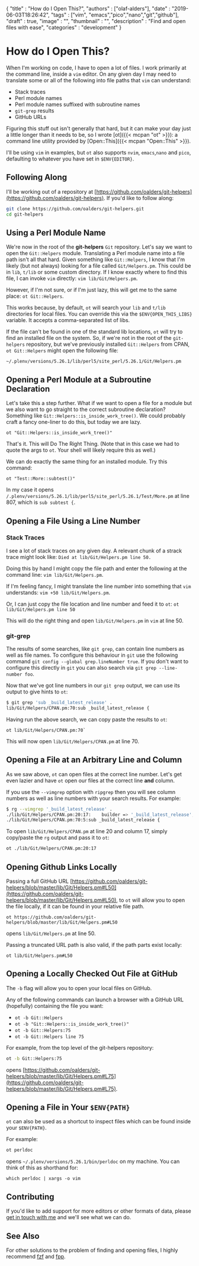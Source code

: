 
  {
    "title"       : "How do I Open This?",
    "authors"     : ["olaf-alders"],
    "date"        : "2019-06-03T18:26:42",
    "tags"        : ["vim", "emacs","pico","nano","git","github"],
    "draft"       : true,
    "image"       : "",
    "thumbnail"   : "",
    "description" : "Find and open files with ease",
    "categories"  : "development"
  }

# How do I Open This?

When I'm working on code, I have to open a lot of files.  I work primarily at the command line, inside a `vim` editor.  On any given day I may need to translate some or all of the following into file paths that `vim` can understand:

* Stack traces
* Perl module names
* Perl module names suffixed with subroutine names
* `git-grep` results
* GitHub URLs

Figuring this stuff out isn't generally that hard, but it can make your day just a little longer than it needs to be, so I wrote [ot]({{< mcpan "ot" >}}): a command line utility provided by [Open::This]({{< mcpan "Open::This" >}}).

I'll be using `vim` in examples, but `ot` also supports `nvim`, `emacs`,`nano` and `pico`, defaulting to whatever you have set in `$ENV{EDITOR}`.

Following Along
---------------

I'll be working out of a repository at [https://github.com/oalders/git-helpers](https://github.com/oalders/git-helpers).  If you'd like to follow along:

```bash
git clone https://github.com/oalders/git-helpers.git
cd git-helpers
```

Using a Perl Module Name
------------------------

We're now in the root of the **git-helpers** `Git` repository.  Let's say we want to open the `Git::Helpers` module.  Translating a Perl module name into a file path isn't all that hard.  Given something like `Git::Helpers`, I know that I'm likely (but not always) looking for a file called `Git/Helpers.pm`.  This could be in `lib`, `t/lib` or some custom directory.  If I know exactly where to find this file, I can invoke `vim` directly: `vim lib/Git/Helpers.pm`.

However, if I'm not sure, or if I'm just lazy, this will get me to the same place: `ot Git::Helpers`.

This works because, by default, `ot` will search your `lib` and `t/lib` directories for local files. You can override this via the `$ENV{OPEN_THIS_LIBS}` variable. It accepts a comma-separated list of libs.

If the file can't be found in one of the standard lib locations, `ot` will try to find an installed file on the system.  So, if we're not in the root of the `git-helpers` repository, but we've previously installed `Git::Helpers` from CPAN, `ot Git::Helpers` might open the following file:

`~/.plenv/versions/5.26.1/lib/perl5/site_perl/5.26.1/Git/Helpers.pm`

Opening a Perl Module at a Subroutine Declaration
-------------------------------------------------

Let's take this a step further.  What if we want to open a file for a module but we also want to go straight to the correct subroutine declaration?  Something like `Git::Helpers::is_inside_work_tree()`.  We could probably craft a fancy one-liner to do this, but today we are lazy.

`ot "Git::Helpers::is_inside_work_tree()"`

That's it.  This will Do The Right Thing.  (Note that in this case we had to quote the args to `ot`.  Your shell will likely require this as well.)

We can do exactly the same thing for an installed module.  Try this command:

`ot "Test::More::subtest()"`

In my case it opens `/.plenv/versions/5.26.1/lib/perl5/site_perl/5.26.1/Test/More.pm` at line 807, which is `sub subtest {`.

Opening a File Using a Line Number
----------------------------------

### Stack Traces
I see a lot of stack traces on any given day.  A relevant chunk of a strack trace might look like: `Died at lib/Git/Helpers.pm line 50.`

Doing this by hand I might copy the file path and enter the following at the command line: `vim lib/Git/Helpers.pm`.

If I'm feeling fancy, I might translate the line number into something that `vim` understands: `vim +50 lib/Git/Helpers.pm`.

Or, I can just copy the file location and line number and feed it to `ot`: `ot lib/Git/Helpers.pm line 50`

This will do the right thing and open `lib/Git/Helpers.pm` in `vim` at line 50.

### git-grep

The results of some searches, like `git grep`, can contain line numbers as well as file names.  To configure this behaviour in `git` use the following command `git config --global grep.lineNumber true`.  If you don't want to configure this directly in `git` you can also search via `git grep --line-number foo`.

Now that we've got line numbers in our `git grep` output, we can use its output to give hints to `ot`:

```bash
$ git grep 'sub _build_latest_release' .
lib/Git/Helpers/CPAN.pm:70:sub _build_latest_release {
```

Having run the above search, we can copy paste the results to `ot`:


```
ot lib/Git/Helpers/CPAN.pm:70`
```

This will now open `lib/Git/Helpers/CPAN.pm` at line 70.

Opening a File at an Arbitrary Line and Column
----------------------------------------------

As we saw above, `ot` can open files at the correct line number.  Let's get even lazier and have `ot` open our files at the correct line **and** column.

If you use  the `--vimgrep` option with `ripgrep` then you will see column numbers as well as line numbers with your search results.  For example:

```bash
$ rg --vimgrep '_build_latest_release' .
./lib/Git/Helpers/CPAN.pm:20:17:    builder => '_build_latest_release',
./lib/Git/Helpers/CPAN.pm:70:5:sub _build_latest_release {
```

To open `lib/Git/Helpers/CPAN.pm` at line 20 and column 17, simply copy/paste the `rg` output and pass it to `ot`:

```bash
ot ./lib/Git/Helpers/CPAN.pm:20:17
```

Opening Github Links Locally
----------------------------

Passing a full GitHub URL [https://github.com/oalders/git-helpers/blob/master/lib/Git/Helpers.pm#L50](https://github.com/oalders/git-helpers/blob/master/lib/Git/Helpers.pm#L50), to `ot` will allow you to open the file locally, if it can be found in your relative file path.

```
ot https://github.com/oalders/git-helpers/blob/master/lib/Git/Helpers.pm#L50
```

opens `lib/Git/Helpers.pm` at line 50.

Passing a truncated URL path is also valid, if the path parts exist locally:

```
ot lib/Git/Helpers.pm#L50
```

Opening a Locally Checked Out File at GitHub
--------------------------------------------

The `-b` flag will allow you to open your local files on GitHub.

Any of the following commands can launch a browser with a GitHub URL (hopefully) containing the file you want:

* `ot -b Git::Helpers`
* `ot -b "Git::Helpers::is_inside_work_tree()"`
* `ot -b Git::Helpers:75`
* `ot -b Git::Helpers line 75`

For example, from the top level of the git-helpers repository:

```bash
ot -b Git::Helpers:75
```
opens [https://github.com/oalders/git-helpers/blob/master/lib/Git/Helpers.pm#L75](https://github.com/oalders/git-helpers/blob/master/lib/Git/Helpers.pm#L75).


Opening a File in Your `$ENV{PATH}`
-----------------------------------

`ot` can also be used as a shortcut to inspect files which can be found inside your `$ENV{PATH}`.

For example:

```bash
ot perldoc
```

opens `~/.plenv/versions/5.26.1/bin/perldoc` on my machine.  You can think of this as shorthand for:

```
which perldoc | xargs -o vim
```

Contributing
------------

If you'd like to add support for more editors or other formats of data, please [get in touch with me](https://github.com/oalders/open-this/issues) and we'll see what we can do.

See Also
--------

For other solutions to the problem of finding and opening files, I highly recommend [fzf](https://github.com/junegunn/fzf) and [fpp](https://github.com/facebook/PathPicker).

